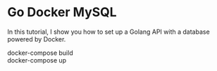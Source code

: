 # Go Docker MySQL
In this tutorial, I show you how to set up a Golang API with a database powered by Docker. 

docker-compose build<br>
docker-compose up
